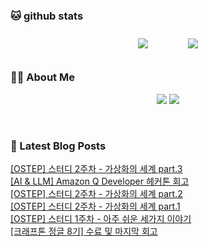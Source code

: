 
###  🐱 github stats  

<div id="main" align="center">
    <img src="https://github-readme-stats.vercel.app/api?username=Kojaewoong0504&count_private=true&show_icons=true&theme=tokyonight"
        style="height: auto; margin-left: 20px; margin-right: 20px; padding: 10px;"/>
    <img src="https://github-readme-stats.vercel.app/api/top-langs/?username=Kojaewoong0504&layout=compact"   
        style="height: auto; margin-left: 20px; margin-right: 20px; padding: 10px;"/>
</div>

###  💁‍♀️ About Me  
<p align="center">
    <a href="https://www.gowoong.com/"><img src="https://img.shields.io/badge/Blog-FF5722?style=flat-square&logo=Blogger&logoColor=white"/></a>
    <a href="mailto:jaewoong.ko0504@gmail.com"><img src="https://img.shields.io/badge/Gmail-d14836?style=flat-square&logo=Gmail&logoColor=white&link=ilovefran.ofm@gmail.com"/></a>
</p>

<br>

### 📕 Latest Blog Posts   

<a href ="https://www.gowoong.com/193"> [OSTEP] 스터디 2주차 - 가상화의 세계 part.3 </a> <br>
<a href ="https://www.gowoong.com/192"> [AI &amp; LLM] Amazon Q Developer 헤커톤 회고 </a> <br>
<a href ="https://www.gowoong.com/191"> [OSTEP] 스터디 2주차 - 가상화의 세계 part.2 </a> <br>
<a href ="https://www.gowoong.com/190"> [OSTEP] 스터디 2주차 - 가상화의 세계 part.1 </a> <br>
<a href ="https://www.gowoong.com/189"> [OSTEP] 스터디 1주차 - 아주 쉬운 세가지 이야기 </a> <br>
<a href ="https://www.gowoong.com/188"> [크래프톤 정글 8기] 수료 및 마지막 회고 </a> <br>
